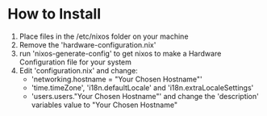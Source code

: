 # How to Install
  1. Place files in the /etc/nixos folder on your machine
  2. Remove the 'hardware-configuration.nix'
  3. run 'nixos-generate-config' to get nixos to make a Hardware Configuration file for your system
  4. Edit 'configuration.nix' and change:
       - 'networking.hostname = "Your Chosen Hostname"'
       - 'time.timeZone', 'i18n.defaultLocale' and 'i18n.extraLocaleSettings'
       - 'users.users."Your Chosen Hostname"' and change the 'description' variables value to "Your Chosen Hostname"
